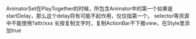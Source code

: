 AnimatorSet在PlayTogether的时候，所包含Animator中的第一个如果是startDelay，那么这个delay将有可能不起作用，仅仅指第一个。
selector等资源中不能使用?attr/xxx
长按复制文字时，复制ActionBar不下推view，在Style里添加<item name="windowActionModeOverlay">true</item>